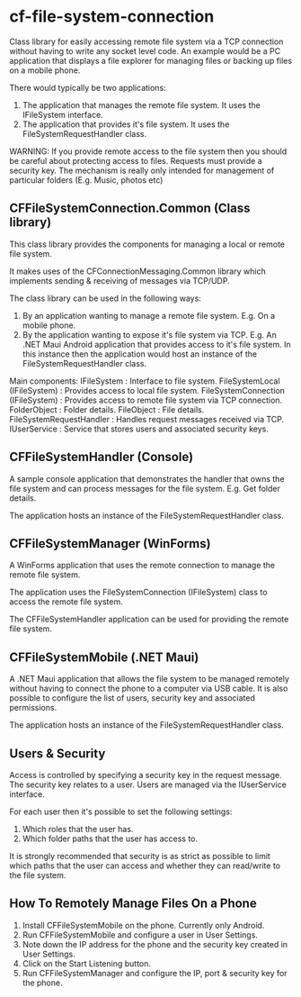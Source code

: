 # cf-file-system-connection

Class library for easily accessing remote file system via a TCP connection without having to write
any socket level code. An example would be a PC application that displays a file explorer for managing
files or backing up files on a mobile phone.

There would typically be two applications:
1) The application that manages the remote file system. It uses the IFileSystem interface.
2) The application that provides it's file system. It uses the FileSystemRequestHandler class.

WARNING: If you provide remote access to the file system then you should be careful about protecting
access to files. Requests must provide a security key. The mechanism is really only intended for
management of particular folders (E.g. Music, photos etc)

CFFileSystemConnection.Common (Class library)
---------------------------------------------
This class library provides the components for managing a local or remote file system.

It makes uses of the CFConnectionMessaging.Common library which implements sending & receiving of
messages via TCP/UDP.

The class library can be used in the following ways:
1) By an application wanting to manage a remote file system. E.g. On a mobile phone.
2) By the application wanting to expose it's file system via TCP. E.g. An .NET Maui Android application
   that provides access to it's file system. In this instance then the application would host an instance
   of the FileSystemRequestHandler class.

Main components:
IFileSystem 						: Interface to file system.
FileSystemLocal (IFileSystem)		: Provides access to local file system.
FileSystemConnection (IFileSystem)	: Provides access to remote file system via TCP connection.
FolderObject						: Folder details.
FileObject							: File details.
FileSystemRequestHandler			: Handles request messages received via TCP.
IUserService						: Service that stores users and associated security keys.

CFFileSystemHandler (Console)
-----------------------------
A sample console application that demonstrates the handler that owns the file system and can process
messages for the file system. E.g. Get folder details.

The application hosts an instance of the FileSystemRequestHandler class.

CFFileSystemManager (WinForms)
------------------------------
A WinForms application that uses the remote connection to manage the remote file system.

The application uses the FileSystemConnection (IFileSystem) class to access the remote file system.

The CFFileSystemHandler application can be used for providing the remote file system.

CFFileSystemMobile (.NET Maui)
------------------------------
A .NET Maui application that allows the file system to be managed remotely without having to connect the 
phone to a computer via USB cable. It is also possible to configure the list of users, security key and
associated permissions.

The application hosts an instance of the FileSystemRequestHandler class.

Users & Security
----------------
Access is controlled by specifying a security key in the request message. The security key relates to a 
user. Users are managed via the IUserService interface.

For each user then it's possible to set the following settings:
1) Which roles that the user has.
2) Which folder paths that the user has access to.

It is strongly recommended that security is as strict as possible to limit which paths that the user can
access and whether they can read/write to the file system.

How To Remotely Manage Files On a Phone
---------------------------------------
1) Install CFFileSystemMobile on the phone. Currently only Android.
2) Run CFFileSystemMobile and configure a user in User Settings.
3) Note down the IP address for the phone and the security key created in User Settings.
4) Click on the Start Listening button.
4) Run CFFileSystemManager and configure the IP, port & security key for the phone.